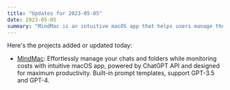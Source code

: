 ```yaml
---
title: "Updates for 2023-05-05"
date: 2023-05-05
summary: "MindMac is an intuitive macOS app that helps users manage their chats and folders with built-in prompt templates. It's powered by ChatGPT API and designed for maximum productivity."
---
```

Here's the projects added or updated today:

- [MindMac](https://mindmac.app): Effortlessly manage your chats and folders while monitoring costs with intuitive macOS app, powered by ChatGPT API and designed for maximum productivity. Built-in prompt templates, support GPT-3.5 and GPT-4.

